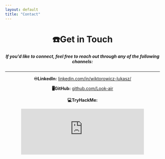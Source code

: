 ```yaml
---
layout: default
title: "Contact"
---
```


<div style="text-align: center;">
  <h1>☎️Get in Touch</h1>
  
  <h5>If you'd like to connect, feel free to reach out through any of the following channels:</h5>
<hr>
  <!-- LinkedIn -->
  <p><strong>♾LinkedIn:</strong> <a href="https://www.linkedin.com/in/wiktorowicz-lukasz/" target="_blank">linkedin.com/in/wiktorowicz-lukasz/</a></p>

  <!-- GitHub -->
  <p><strong>🖥GitHub:</strong> <a href="https://github.com/Look-air" target="_blank">github.com/Look-air</a></p>

  <!-- TryHackMe -->
  <!-- <p><strong>💻TryHackMe:</strong> <a href="https://www.tryhackme.com/p/wicz" target="_blank">tryhackme.com/p/wicz</a></p> -->
  <p><strong>💻TryHackMe:</strong></p>
  <div style="display:flex; justify-content:center;">
    <iframe 
      src="https://tryhackme.com/api/v2/badges/public-profile?userPublicId=5122595" 
      style="border:none; max-width:100%; width:400px; height:150px;" 
      scrolling="no">
    </iframe>
  </div>
</div>
